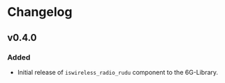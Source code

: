 # Changelog

## v0.4.0
### Added
- Initial release of `iswireless_radio_rudu` component to the 6G-Library. 
